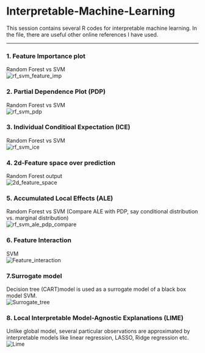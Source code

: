 # Interpretable-Machine-Learning
This session contains several R codes for interpretable machine learning. In the file, there are useful other online references I have used.

---

### 1. Feature Importance plot 
Random Forest vs SVM   
![rf_svm_feature_imp](https://user-images.githubusercontent.com/69023373/89113993-6329d180-d43d-11ea-82f9-0bc13d7cb9ba.png)


### 2. Partial Dependence Plot (PDP)
Random Forest vs SVM   
![rf_svm_pdp](https://user-images.githubusercontent.com/69023373/89114002-86548100-d43d-11ea-9eb7-e5c7e8473634.png)

### 3. Individual Conditioal Expectation (ICE)
Random Forest vs SVM   
![rf_svm_ice](https://user-images.githubusercontent.com/69023373/89114124-a2a4ed80-d43e-11ea-8ce5-dd2d4b42532d.png)

### 4. 2d-Feature space over prediction   
Random Forest output   
![2d_feature_space](https://user-images.githubusercontent.com/69023373/89114048-0ed32180-d43e-11ea-9f81-c3bd4c092f2b.png)

### 5. Accumulated Local Effects (ALE)
Random Forest vs SVM (Compare ALE with PDP, say conditional distribution vs. marginal distribution)     
![rf_svm_ale_pdp_compare](https://user-images.githubusercontent.com/69023373/89114060-2a3e2c80-d43e-11ea-9f10-52243c2a005c.png)

### 6. Feature Interaction
SVM   
![Feature_interaction](https://user-images.githubusercontent.com/69023373/89114142-d122c880-d43e-11ea-8c09-75caa4201a1d.png)

### 7.Surrogate model
Decision tree (CART)model is used as a surrogate model of a black box model SVM.     
![Surrogate_tree](https://user-images.githubusercontent.com/69023373/89114158-f1eb1e00-d43e-11ea-84d5-6301de78fac7.png)

### 8. Local Interpretable Model-Agnostic Explanations (LIME)
Unlike global model, several particular observations are approximated by interpretable models like linear regression, LASSO, Ridge regression etc.   
![Lime](https://user-images.githubusercontent.com/69023373/89114184-3d9dc780-d43f-11ea-82bb-7655d56279bc.png)

